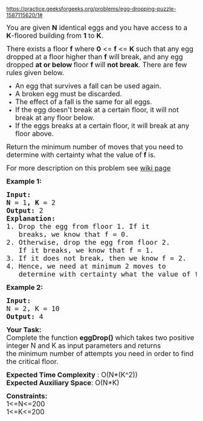 https://practice.geeksforgeeks.org/problems/egg-dropping-puzzle-1587115620/1#

<div class="problem-statement">
                <p></p><p><span style="font-size:18px">You are given <strong>N</strong> identical eggs and you have access to a <strong>K</strong>-floored building from&nbsp;<strong>1</strong>&nbsp;to&nbsp;<strong>K</strong>.</span></p>

<p><span style="font-size:18px">There exists a floor <strong>f</strong>&nbsp;where <strong>0</strong> &lt;= <strong>f</strong> &lt;= <strong>K&nbsp;</strong>such that any egg dropped at a floor higher than <strong>f</strong>&nbsp;will break, and any egg dropped <strong>at or below&nbsp;</strong>floor <strong>f </strong>will <strong>not break</strong>. There are few rules given below.&nbsp;</span></p>

<ul>
	<li><span style="font-size:18px">An egg that survives a fall can be used again.</span></li>
	<li><span style="font-size:18px">A broken egg must be discarded.</span></li>
	<li><span style="font-size:18px">The effect of a fall is the same for all eggs.</span></li>
	<li><span style="font-size:18px">If the egg doesn't break at a certain floor, it will not break at any floor below.</span></li>
	<li><span style="font-size:18px">If the eggs breaks at a certain floor, it will break at any floor above.</span></li>
</ul>

<p><span style="font-size:18px">Return the minimum number of moves that you need to determine with certainty what the value of&nbsp;<strong>f</strong>&nbsp;is.</span></p>

<p><span style="font-size:18px">For more description on this problem see <a href="http://en.wikipedia.org/wiki/Dynamic_programming#Egg_dropping_puzzle" target="_blank">wiki page</a></span></p>

<p><span style="font-size:18px"><strong>Example 1:</strong></span></p>

<pre><span style="font-size:18px"><strong>Input:
N </strong>= 1<strong>, K </strong>= 2
<strong>Output: </strong>2
<strong>Explanation:&nbsp;
</strong>1. Drop the egg from floor 1. If it 
&nbsp;  breaks, we know that f = 0.
2. Otherwise, drop the egg from floor 2.
&nbsp;  If it breaks, we know that f = 1.
3. If it does not break, then we know f = 2.
4. Hence, we need at minimum 2 moves to
&nbsp;  determine with certainty what the value of f is.</span></pre>

<p><span style="font-size:18px"><strong>Example 2:</strong></span></p>

<pre><span style="font-size:18px"><strong>Input:</strong></span><span style="font-size:18px"><strong>
</strong>N = 2, K = 10
<strong>Output: </strong>4</span></pre>

<p><span style="font-size:18px"><strong>Your Task:</strong><br>
Complete the function&nbsp;<strong>eggDrop()</strong>&nbsp;which takes two&nbsp;positive integer N&nbsp;and K as input parameters&nbsp;and returns the&nbsp;minimum number of attempts you need in order to find the critical floor.</span></p>

<p><span style="font-size:18px"><strong>Expected Time Complexity</strong> : O(N*(K^2))<br>
<strong>Expected Auxiliary Space</strong>: O(N*K)</span></p>

<p><span style="font-size:18px"><strong>Constraints:</strong><br>
1&lt;=N&lt;=200<br>
1&lt;=K&lt;=200</span></p>
 <p></p>
            </div>
